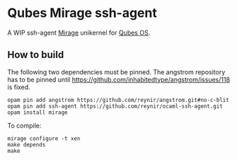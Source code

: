 # Qubes Mirage ssh-agent

A WIP ssh-agent [Mirage](https://mirage.io/) unikernel for [Qubes OS](https://qubes-os.org/).

## How to build

The following two dependencies must be pinned.
The angstrom repository has to be pinned until https://github.com/inhabitedtype/angstrom/issues/118 is fixed.

    opam pin add angstrom https://github.com/reynir/angstrom.git#no-c-blit
    opam pin add ssh-agent https://github.com/reynir/ocaml-ssh-agent.git
    opam install mirage

To compile:

    mirage configure -t xen
    make depends
    make


